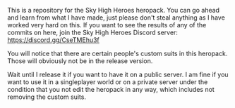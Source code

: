 This is a repository for the Sky High Heroes heropack. You can go ahead and learn from what I have made, just please don't steal anything as I have worked very hard on this. If you want to see the results of any of the commits on here, join the Sky High Heroes Discord server: https://discord.gg/CseTMEhu3f

You will notice that there are certain people's custom suits in this heropack. Those will obviously not be in the release version. 

Wait until I release it if you want to have it on a public server. I am fine if you want to use it in a singleplayer world or on a private server under the condition that you not edit the heropack in any way, which includes not removing the custom suits. 